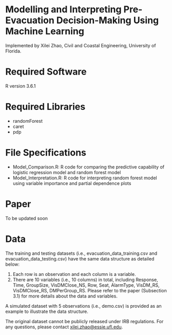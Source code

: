# Modelling and Interpreting Pre-Evacuation Decision-Making Using Machine Learning
Implemented by Xilei Zhao, Civil and Coastal Engineering, University of Florida.

# Required Software
R version 3.6.1

# Required Libraries
* randomForest
* caret
* pdp

# File Specifications
* Model_Comparison.R: R code for comparing the predictive capability of logistic regression model and random forest model
* Model_Interpretation.R: R code for interpreting random forest model using variable importance and partial dependence plots

# Paper
To be updated soon

# Data
The training and testing datasets (i.e., evacuation_data_training.csv and evacuation_data_testing.csv) have the same data structure as detailed below:
1. Each row is an observation and each column is a variable.
2. There are 10 variables (i.e., 10 columns) in total, including Response, Time, GroupSize, VisDMClose_NS, Row, Seat, AlarmType, VisDM_RS, VisDMClose_RS, DMPerGroup_RS. Please refer to the paper (Subsection 3.1) for more details about the data and variables.  

A simulated dataset with 5 observations (i.e., demo.csv) is provided as an example to illustrate the data structure.   

The original dataset cannot be publicly released under IRB regulations. For any questions, please contact xilei.zhao@essie.ufl.edu.

